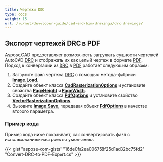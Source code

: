 ```yaml
---
title: Чертежи DRC
type: docs
weight: 15
url: /ru/net/developer-guide/cad-and-bim-drawings/drc-drawings/
---
```


## **Экспорт чертежей DRC в PDF**

Aspose.CAD предоставляет возможность загружать сущности чертежей AutoCAD [DRC](https://docs.fileformat.com/3d/drc/) и отображать их как целый чертеж в формате [PDF](https://docs.fileformat.com/pdf/). Подход к конвертации из [DRC](https://docs.fileformat.com/3d/drc/) в [PDF](https://docs.fileformat.com/pdf/) работает следующим образом:

1. Загрузите файл чертежа [DRC](https://docs.fileformat.com/3d/drc/) с помощью метода-фабрики [**Image.Load**](https://reference.aspose.com/cad/net/aspose.cad.image/load/methods/2).
2. Создайте объект класса [**CadRasterizationOptions**](https://reference.aspose.com/cad/net/aspose.cad.imageoptions/cadrasterizationoptions) и установите свойства [**PageHeight**](https://reference.aspose.com/cad/net/aspose.cad.imageoptions/vectorrasterizationoptions/properties/pageheight) и [**PageWidth**](https://reference.aspose.com/cad/net/aspose.cad.imageoptions/vectorrasterizationoptions/properties/pagewidth).
3. Создайте объект класса [**PdfOptions**](https://reference.aspose.com/cad/net/aspose.cad.imageoptions/pdfoptions) и установите свойство [**VectorRasterizationOptions**](https://reference.aspose.com/cad/net/aspose.cad.imageoptions/vectorrasterizationoptions).
4. Вызовите [**Image.Save**](https://reference.aspose.com/cad/net/aspose.cad/image/methods/save/index), передавая объект [**PdfOptions**](https://reference.aspose.com/cad/net/aspose.cad.imageoptions/pdfoptions) в качестве второго параметра.

### Пример кода

Пример кода ниже показывает, как конвертировать файл с использованием настроек по умолчанию.


{{< gist "aspose-com-gists" "16de0fa2ea006758f25d1ad32bc75fd2" "Convert-DRC-to-PDF-Export.cs" >}}

